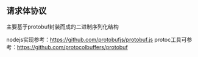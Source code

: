 ## 请求体协议

主要基于protobuf封装而成的二进制序列化结构

nodejs实现参考：https://github.com/protobufjs/protobuf.js
protoc工具可参考：https://github.com/protocolbuffers/protobuf
